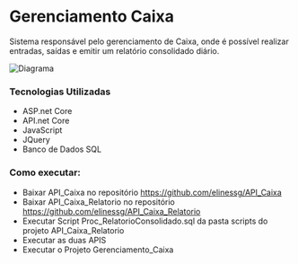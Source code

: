 # Gerenciamento Caixa
Sistema responsável pelo gerenciamento de Caixa, onde é possível realizar entradas, saídas e emitir um relatório consolidado diário.

![Diagrama](https://github.com/elinessg/gerenciamento_caixa/assets/155548799/1995a0a0-25dc-4c38-88e6-841d58b0ac04)

### Tecnologias Utilizadas
* ASP.net Core
* API.net Core
* JavaScript
* JQuery
* Banco de Dados SQL

  
### Como executar:

* Baixar API_Caixa no repositório https://github.com/elinessg/API_Caixa
* Baixar API_Caixa_Relatorio no repositório https://github.com/elinessg/API_Caixa_Relatorio
* Executar Script Proc_RelatorioConsolidado.sql da pasta scripts do projeto API_Caixa_Relatorio
* Executar as duas APIS
* Executar o Projeto Gerenciamento_Caixa
  
